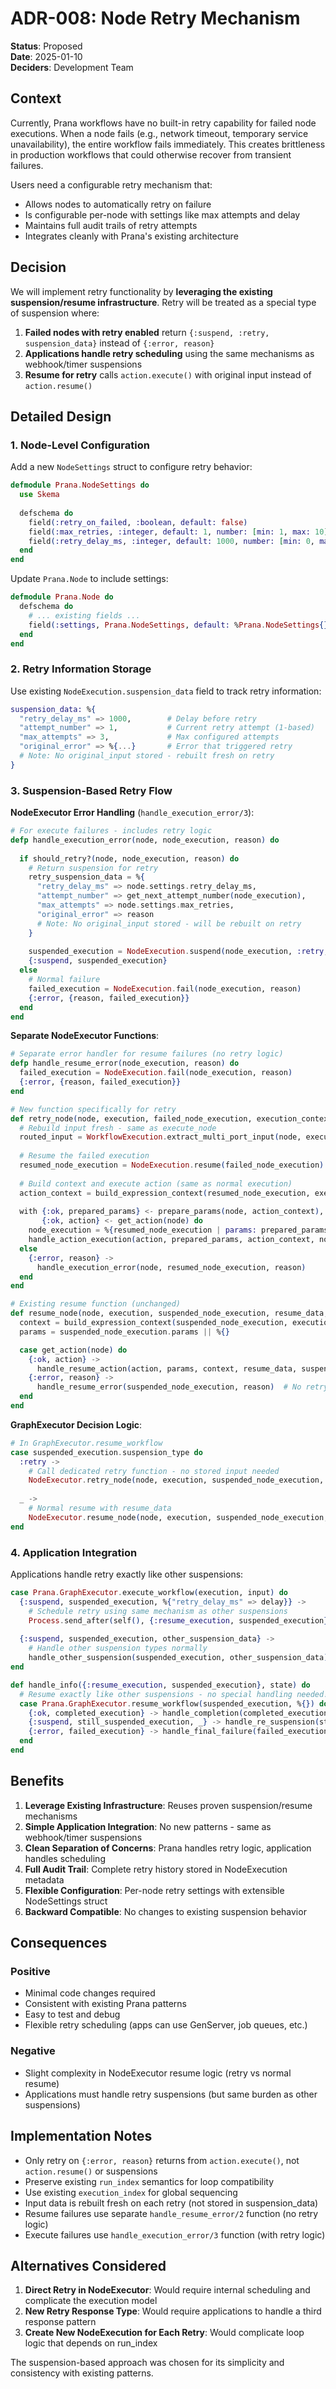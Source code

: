 # ADR-008: Node Retry Mechanism

**Status**: Proposed  
**Date**: 2025-01-10  
**Deciders**: Development Team

## Context

Currently, Prana workflows have no built-in retry capability for failed node executions. When a node fails (e.g., network timeout, temporary service unavailability), the entire workflow fails immediately. This creates brittleness in production workflows that could otherwise recover from transient failures.

Users need a configurable retry mechanism that:
- Allows nodes to automatically retry on failure
- Is configurable per-node with settings like max attempts and delay
- Maintains full audit trails of retry attempts
- Integrates cleanly with Prana's existing architecture

## Decision

We will implement retry functionality by **leveraging the existing suspension/resume infrastructure**. Retry will be treated as a special type of suspension where:

1. **Failed nodes with retry enabled** return `{:suspend, :retry, suspension_data}` instead of `{:error, reason}`
2. **Applications handle retry scheduling** using the same mechanisms as webhook/timer suspensions
3. **Resume for retry** calls `action.execute()` with original input instead of `action.resume()`

## Detailed Design

### 1. Node-Level Configuration

Add a new `NodeSettings` struct to configure retry behavior:

```elixir
defmodule Prana.NodeSettings do
  use Skema
  
  defschema do
    field(:retry_on_failed, :boolean, default: false)
    field(:max_retries, :integer, default: 1, number: [min: 1, max: 10])
    field(:retry_delay_ms, :integer, default: 1000, number: [min: 0, max: 60_000])
  end
end
```

Update `Prana.Node` to include settings:

```elixir
defmodule Prana.Node do
  defschema do
    # ... existing fields ...
    field(:settings, Prana.NodeSettings, default: %Prana.NodeSettings{})
  end
end
```

### 2. Retry Information Storage

Use existing `NodeExecution.suspension_data` field to track retry information:

```elixir
suspension_data: %{
  "retry_delay_ms" => 1000,        # Delay before retry
  "attempt_number" => 1,           # Current retry attempt (1-based)
  "max_attempts" => 3,             # Max configured attempts
  "original_error" => %{...}       # Error that triggered retry
  # Note: No original_input stored - rebuilt fresh on retry
}
```

### 3. Suspension-Based Retry Flow

**NodeExecutor Error Handling** (`handle_execution_error/3`):

```elixir
# For execute failures - includes retry logic
defp handle_execution_error(node, node_execution, reason) do
  
  if should_retry?(node, node_execution, reason) do
    # Return suspension for retry
    retry_suspension_data = %{
      "retry_delay_ms" => node.settings.retry_delay_ms,
      "attempt_number" => get_next_attempt_number(node_execution),
      "max_attempts" => node.settings.max_retries,
      "original_error" => reason
      # Note: No original_input stored - will be rebuilt on retry
    }
    
    suspended_execution = NodeExecution.suspend(node_execution, :retry, retry_suspension_data)
    {:suspend, suspended_execution}
  else
    # Normal failure
    failed_execution = NodeExecution.fail(node_execution, reason)
    {:error, {reason, failed_execution}}
  end
end
```

**Separate NodeExecutor Functions**:

```elixir
# Separate error handler for resume failures (no retry logic)
defp handle_resume_error(node_execution, reason) do
  failed_execution = NodeExecution.fail(node_execution, reason)
  {:error, {reason, failed_execution}}
end

# New function specifically for retry
def retry_node(node, execution, failed_node_execution, execution_context) do
  # Rebuild input fresh - same as execute_node
  routed_input = WorkflowExecution.extract_multi_port_input(node, execution)
  
  # Resume the failed execution
  resumed_node_execution = NodeExecution.resume(failed_node_execution)
  
  # Build context and execute action (same as normal execution)
  action_context = build_expression_context(resumed_node_execution, execution, routed_input, execution_context)
  
  with {:ok, prepared_params} <- prepare_params(node, action_context),
       {:ok, action} <- get_action(node) do
    node_execution = %{resumed_node_execution | params: prepared_params}
    handle_action_execution(action, prepared_params, action_context, node_execution, execution)
  else
    {:error, reason} ->
      handle_execution_error(node, resumed_node_execution, reason)
  end
end

# Existing resume function (unchanged)
def resume_node(node, execution, suspended_node_execution, resume_data, execution_context) do
  context = build_expression_context(suspended_node_execution, execution, %{}, execution_context)
  params = suspended_node_execution.params || %{}

  case get_action(node) do
    {:ok, action} ->
      handle_resume_action(action, params, context, resume_data, suspended_node_execution, execution)
    {:error, reason} ->
      handle_resume_error(suspended_node_execution, reason)  # No retry for resume failures
  end
end
```

**GraphExecutor Decision Logic**:

```elixir
# In GraphExecutor.resume_workflow
case suspended_execution.suspension_type do
  :retry ->
    # Call dedicated retry function - no stored input needed
    NodeExecutor.retry_node(node, execution, suspended_node_execution, context)
    
  _ ->
    # Normal resume with resume_data
    NodeExecutor.resume_node(node, execution, suspended_node_execution, resume_data, context)
end
```

### 4. Application Integration

Applications handle retry exactly like other suspensions:

```elixir
case Prana.GraphExecutor.execute_workflow(execution, input) do
  {:suspend, suspended_execution, %{"retry_delay_ms" => delay}} ->
    # Schedule retry using same mechanism as other suspensions
    Process.send_after(self(), {:resume_execution, suspended_execution}, delay)
    
  {:suspend, suspended_execution, other_suspension_data} ->
    # Handle other suspension types normally
    handle_other_suspension(suspended_execution, other_suspension_data)
end

def handle_info({:resume_execution, suspended_execution}, state) do
  # Resume exactly like other suspensions - no special handling needed!
  case Prana.GraphExecutor.resume_workflow(suspended_execution, %{}) do
    {:ok, completed_execution} -> handle_completion(completed_execution)
    {:suspend, still_suspended_execution, _} -> handle_re_suspension(still_suspended_execution)
    {:error, failed_execution} -> handle_final_failure(failed_execution)
  end
end
```

## Benefits

1. **Leverage Existing Infrastructure**: Reuses proven suspension/resume mechanisms
2. **Simple Application Integration**: No new patterns - same as webhook/timer suspensions
3. **Clean Separation of Concerns**: Prana handles retry logic, application handles scheduling
4. **Full Audit Trail**: Complete retry history stored in NodeExecution metadata
5. **Flexible Configuration**: Per-node retry settings with extensible NodeSettings struct
6. **Backward Compatible**: No changes to existing suspension behavior

## Consequences

### Positive
- Minimal code changes required
- Consistent with existing Prana patterns
- Easy to test and debug
- Flexible retry scheduling (apps can use GenServer, job queues, etc.)

### Negative
- Slight complexity in NodeExecutor resume logic (retry vs normal resume)
- Applications must handle retry suspensions (but same burden as other suspensions)

## Implementation Notes

- Only retry on `{:error, reason}` returns from `action.execute()`, not `action.resume()` or suspensions
- Preserve existing `run_index` semantics for loop compatibility
- Use existing `execution_index` for global sequencing
- Input data is rebuilt fresh on each retry (not stored in suspension_data)
- Resume failures use separate `handle_resume_error/2` function (no retry logic)
- Execute failures use `handle_execution_error/3` function (with retry logic)

## Alternatives Considered

1. **Direct Retry in NodeExecutor**: Would require internal scheduling and complicate the execution model
2. **New Retry Response Type**: Would require applications to handle a third response pattern
3. **Create New NodeExecution for Each Retry**: Would complicate loop logic that depends on run_index

The suspension-based approach was chosen for its simplicity and consistency with existing patterns.
